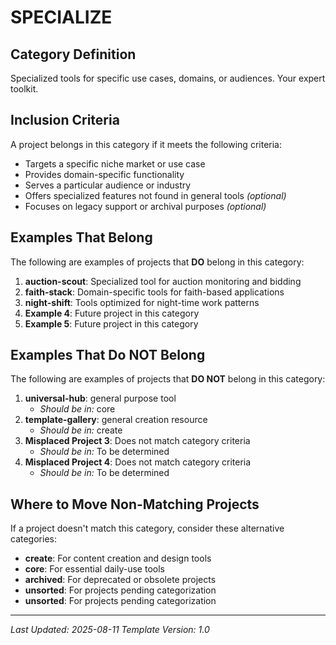 # SPECIALIZE

## Category Definition

Specialized tools for specific use cases, domains, or audiences. Your expert toolkit.

## Inclusion Criteria

A project belongs in this category if it meets the following criteria:

- Targets a specific niche market or use case
- Provides domain-specific functionality
- Serves a particular audience or industry
- Offers specialized features not found in general tools *(optional)*
- Focuses on legacy support or archival purposes *(optional)*

## Examples That Belong

The following are examples of projects that **DO** belong in this category:

1. **auction-scout**: Specialized tool for auction monitoring and bidding
2. **faith-stack**: Domain-specific tools for faith-based applications
3. **night-shift**: Tools optimized for night-time work patterns
4. **Example 4**: Future project in this category
5. **Example 5**: Future project in this category

## Examples That Do NOT Belong

The following are examples of projects that **DO NOT** belong in this category:

1. **universal-hub**: general purpose tool
   - *Should be in:* core
2. **template-gallery**: general creation resource
   - *Should be in:* create
3. **Misplaced Project 3**: Does not match category criteria
   - *Should be in:* To be determined
4. **Misplaced Project 4**: Does not match category criteria
   - *Should be in:* To be determined

## Where to Move Non-Matching Projects

If a project doesn't match this category, consider these alternative categories:

- **create**: For content creation and design tools
- **core**: For essential daily-use tools
- **archived**: For deprecated or obsolete projects
- **unsorted**: For projects pending categorization
- **unsorted**: For projects pending categorization

---

*Last Updated: 2025-08-11*
*Template Version: 1.0*

